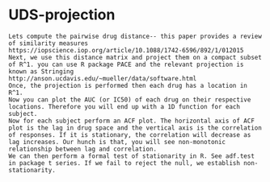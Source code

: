 # UDS-projection

    Lets compute the pairwise drug distance-- this paper provides a review of similarity measures https://iopscience.iop.org/article/10.1088/1742-6596/892/1/012015
    Next, we use this distance matrix and project them on a compact subset of R^1. you can use R package PACE and the relevant projection is known as Stringing http://anson.ucdavis.edu/~mueller/data/software.html
    Once, the projection is performed then each drug has a location in R^1.
    Now you can plot the AUC (or IC50) of each drug on their respective locations. Therefore you will end up with a 1D function for each subject.
    Now for each subject perform an ACF plot. The horizontal axis of ACF plot is the lag in drug space and the vertical axis is the correlation of responses. If it is stationary, the correlation will decrease as lag increases. Our hunch is that, you will see non-monotonic relationship between lag and correlation.
    We can then perform a formal test of stationarity in R. See adf.test in package t series. If we fail to reject the null, we establish non-stationarity.
